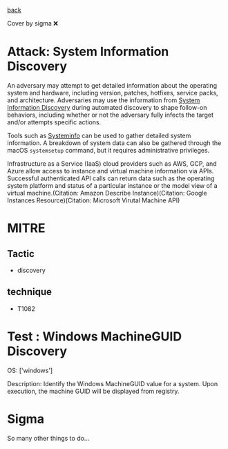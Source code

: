 [back](../index.md)

Cover by sigma :x: 

# Attack: System Information Discovery

 An adversary may attempt to get detailed information about the operating system and hardware, including version, patches, hotfixes, service packs, and architecture. Adversaries may use the information from [System Information Discovery](https://attack.mitre.org/techniques/T1082) during automated discovery to shape follow-on behaviors, including whether or not the adversary fully infects the target and/or attempts specific actions.

Tools such as [Systeminfo](https://attack.mitre.org/software/S0096) can be used to gather detailed system information. A breakdown of system data can also be gathered through the macOS <code>systemsetup</code> command, but it requires administrative privileges.

Infrastructure as a Service (IaaS) cloud providers such as AWS, GCP, and Azure allow access to instance and virtual machine information via APIs. Successful authenticated API calls can return data such as the operating system platform and status of a particular instance or the model view of a virtual machine.(Citation: Amazon Describe Instance)(Citation: Google Instances Resource)(Citation: Microsoft Virutal Machine API)

# MITRE
## Tactic
  - discovery

## technique
  - T1082

# Test : Windows MachineGUID Discovery

OS: ['windows']

Description: Identify the Windows MachineGUID value for a system. Upon execution, the machine GUID will be displayed from registry.


# Sigma

 So many other things to do...